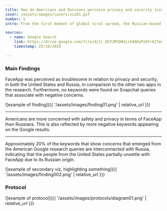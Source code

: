 ```yaml
---
title: How do Americans and Russians perceive privacy and security issues differently regarding body/face modification apps through Google Search?   
cover: /assets/images/covers/viz01.gif
number: 1
intro: From the first moment of global viral spread, the Russian-based face editor FaceApp has later prompted many security and privacy concerns among people, especially in the US. Since people usually shed inhibitions on Google, searching about their insecurities and fears, the approach takes advantage of people’s searches related to face editor apps that have similar privacy policies, mapping what people genuinely perceive.

sources:
  - name: Google Search
    link: https://drive.google.com/file/d/1r_OCFJMtDW3is54DEaPiRfr6I7e6aCzK/view?usp=sharing
    timestamp: 25/10/2019
 
---
```


### Main Findings
FaceApp was perceived as troublesome in relation to privacy and security, in both the United States and Russia, in comparison to the other two apps in the research. Furthermore, no keywords were found on Snapchat queries that associate with negative concerns.



![example of finding]({{ '/assets/images/finding01.png' | relative_url }})

***

Americans are more concerned with safety and privacy in terms of FaceApp than Russians. This is also reflected by more negative keywords appearing on the Google results. 

***

Approximately 20% of the keywords that show concerns that emerged from the American Google research queries are interconnected with Russia, indicating that the people from the United States partially unsettle with FaceApp due to its Russian origin.


![example of secondary viz, highlighting something]({{ '/assets/images/finding002.png' | relative_url }})



### Protocol

![example of protocol]({{ '/assets/images/protocols/diagram01.png' | relative_url }})
